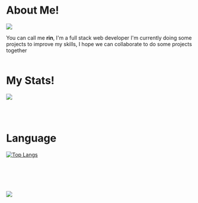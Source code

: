 # **About Me!**
![](https://i.pinimg.com/originals/df/ea/ef/dfeaef14270d7418b9c7960d279753f9.gif)
<!-- [![](https://github-readme-stats.vercel.app/api?username=R1N-NY44)](https://github.com/R1N-NY44/github-readme-stats) -->
You can call me **rin**,
I'm a full stack web developer
I'm currently doing some projects to improve my skills, I hope we can collaborate to do some projects together
</br></br>


# **My Stats!**
<!-- ![](https://github-readme-stats.vercel.app/api?username=R1N-NY44&show_icons=true&title_color=fff&text_color=fff&bg_color=338,6094ea,f02fc2&theme=dark) -->

![](https://github-readme-stats.vercel.app/api?username=R1N-NY44&show_icons=true&title_color=fff&text_color=fff&bg_color=338,6094ea,f02fc2&theme=radical&count_private=true&line_height=25&custom_title=Nyaa!)

<!-- ![](https://github-readme-stats.vercel.app/api?username=R1N-NY44&show_icons=true&title_color=fff&text_color=fff&bg_color=338,6094ea,f02fc2&theme=merko) -->

<!-- ![](https://github-readme-stats.vercel.app/api?username=R1N-NY44&show_icons=true&title_color=fff&text_color=fff&bg_color=338,6094ea,f02fc2&theme=gruvbox) -->

<!-- ![](https://github-readme-stats.vercel.app/api?username=R1N-NY44&show_icons=true&title_color=fff&text_color=fff&bg_color=338,6094ea,f02fc2&theme=tokyonight) -->

<!-- ![](https://github-readme-stats.vercel.app/api?username=R1N-NY44&show_icons=true&title_color=fff&text_color=fff&bg_color=338,6094ea,f02fc2&theme=onedark) -->

<!-- ![](https://github-readme-stats.vercel.app/api?username=R1N-NY44&show_icons=true&title_color=fff&text_color=fff&bg_color=338,6094ea,f02fc2&theme=cobalt) -->

<!-- ![](https://github-readme-stats.vercel.app/api?username=R1N-NY44&show_icons=true&title_color=fff&text_color=fff&bg_color=338,6094ea,f02fc2&theme=synthwave) -->

<!-- ![](https://github-readme-stats.vercel.app/api?username=R1N-NY44&show_icons=true&title_color=fff&text_color=fff&bg_color=338,6094ea,f02fc2&theme=highcontrast) -->

<!-- ![](https://github-readme-stats.vercel.app/api?username=R1N-NY44&show_icons=true&title_color=fff&text_color=fff&bg_color=338,6094ea,f02fc2&theme=dracula) -->
<!-- ![](https://github-readme-stats.vercel.app/api?username=R1N-NY44&show_icons=true&theme=gruvbox) -->
</br></br>


# **Language**
<!-- [![Top Langs](https://github-readme-stats.vercel.app/api/top-langs/?username=R1N-NY44&layout=compact)](https://github.com/R1N-NY44/github-readme-stats) -->
[![Top Langs](https://github-readme-stats.vercel.app/api/top-langs/?username=R1N-NY44&langs_count=8)](https://github.com/R1N-NY44/github-readme-stats)
</br>
</br>
</br>
</br>


#
![](https://komarev.com/ghpvc/?username=your-github-R1N-NY44&color=14e0e0&style=flat-square)
<!-- Repo Pins -->
<!-- [![Readme Card](https://github-readme-stats.vercel.app/api/pin/?username=anuraghazra&repo=github-readme-stats)](https://github.com/anuraghazra/github-readme-stats) -->

